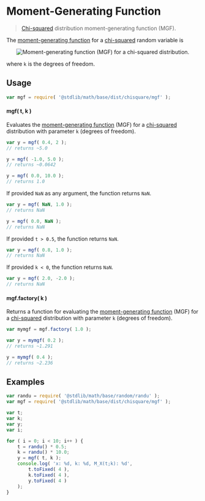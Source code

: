 # Moment-Generating Function

> [Chi-squared][chisquare] distribution moment-generating function (MGF).


<!-- Section to include introductory text. Make sure to keep an empty line after the intro `section` element and another before the `/section` close. -->

<section class="intro">

The [moment-generating function][mgf] for a [chi-squared][chisquare] random variable is

<!-- <equation class="equation" label="eq:mgf_function" align="center" raw="M_X(t) := \mathbb{E}\!\left[e^{tX}\right] = \left( 1 - 2t \right )^{-k/2} \text{ for } t < \tfrac{1}{2}" alt="Moment-generating function (MGF) for a chi-squared distribution."> -->

<div class="equation" align="center" data-raw-text="
M_X(t) := \mathbb{E}\!\left[e^{tX}\right] = \left( 1 - 2t \right )^{-k/2} \text{ for } t < \tfrac{1}{2}" data-equation="eq:mgf_function">
    <img src="" alt="Moment-generating function (MGF) for a chi-squared distribution.">
    <br>
</div>

<!-- </equation> -->

where `k` is the degrees of freedom.

</section>

<!-- /.intro -->

<!-- Package usage documentation. -->

<section class="usage">

## Usage

``` javascript
var mgf = require( '@stdlib/math/base/dist/chisquare/mgf' );
```

#### mgf( t, k )

Evaluates the [moment-generating function][mgf] (MGF) for a [chi-squared][chisquare] distribution with parameter `k` (degrees of freedom).

``` javascript
var y = mgf( 0.4, 2 );
// returns ~5.0

y = mgf( -1.0, 5.0 );
// returns ~0.0642

y = mgf( 0.0, 10.0 );
// returns 1.0
```

If provided `NaN` as any argument, the function returns `NaN`.

``` javascript
var y = mgf( NaN, 1.0 );
// returns NaN

y = mgf( 0.0, NaN );
// returns NaN
```

If provided `t > 0.5`, the function returns `NaN`.

``` javascript
var y = mgf( 0.8, 1.0 );
// returns NaN
```

If provided `k < 0`, the function returns `NaN`.

``` javascript
var y = mgf( 2.0, -2.0 );
// returns NaN
```

#### mgf.factory( k )

Returns a function for evaluating the [moment-generating function][mgf] (MGF) for a [chi-squared][chisquare] distribution with parameter `k` (degrees of freedom).

``` javascript
var mymgf = mgf.factory( 1.0 );

var y = mymgf( 0.2 );
// returns ~1.291

y = mymgf( 0.4 );
// returns ~2.236
```

</section>

<!-- /.usage -->

<!-- Package usage notes. Make sure to keep an empty line after the `section` element and another before the `/section` close. -->

<section class="notes">

</section>

<!-- /.notes -->

<!-- Package usage examples. -->

<section class="examples">

## Examples

``` javascript
var randu = require( '@stdlib/math/base/random/randu' );
var mgf = require( '@stdlib/math/base/dist/chisquare/mgf' );

var t;
var k;
var y;
var i;

for ( i = 0; i < 10; i++ ) {
    t = randu() * 0.5;
    k = randu() * 10.0;
    y = mgf( t, k );
    console.log( 'x: %d, k: %d, M_X(t;k): %d',
        t.toFixed( 4 ),
        k.toFixed( 4 ),
        y.toFixed( 4 )
    );
}
```

</section>

<!-- /.examples -->

<!-- Section to include cited references. If references are included, add a horizontal rule *before* the section. Make sure to keep an empty line after the `section` element and another before the `/section` close. -->

<section class="references">

</section>

<!-- /.references -->

<!-- Section for all links. Make sure to keep an empty line after the `section` element and another before the `/section` close. -->

<section class="links">

[chisquare]: https://en.wikipedia.org/wiki/Chi-squared_distribution
[mgf]: https://en.wikipedia.org/wiki/Moment-generating_function

</section>

<!-- /.links -->
